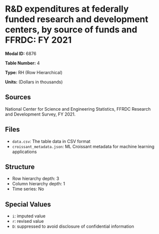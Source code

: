 # R&D expenditures at federally funded research and development centers, by source of funds and FFRDC: FY 2021

**Modal ID:** 6876

**Table Number:** 4

**Type:** RH (Row Hierarchical)

**Units:** (Dollars in thousands)

## Sources

National Center for Science and Engineering Statistics, FFRDC Research and Development Survey, FY 2021.

## Files

- `data.csv`: The table data in CSV format
- `croissant_metadata.json`: ML Croissant metadata for machine learning applications

## Structure

- Row hierarchy depth: 3
- Column hierarchy depth: 1
- Time series: No

## Special Values

- `i`: imputed value
- `r`: revised value
- `D`: suppressed to avoid disclosure of confidential information
